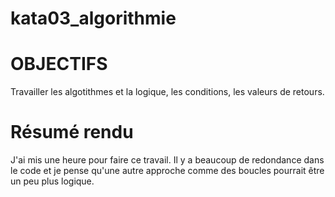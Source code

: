 # kata03_algorithmie
# OBJECTIFS #
Travailler les algotithmes et la logique,
les conditions, les valeurs de retours.

# Résumé rendu #
J'ai mis une heure pour faire ce travail.
Il y a beaucoup de redondance dans le code et je pense 
qu'une autre approche comme des boucles pourrait être un peu plus logique.
